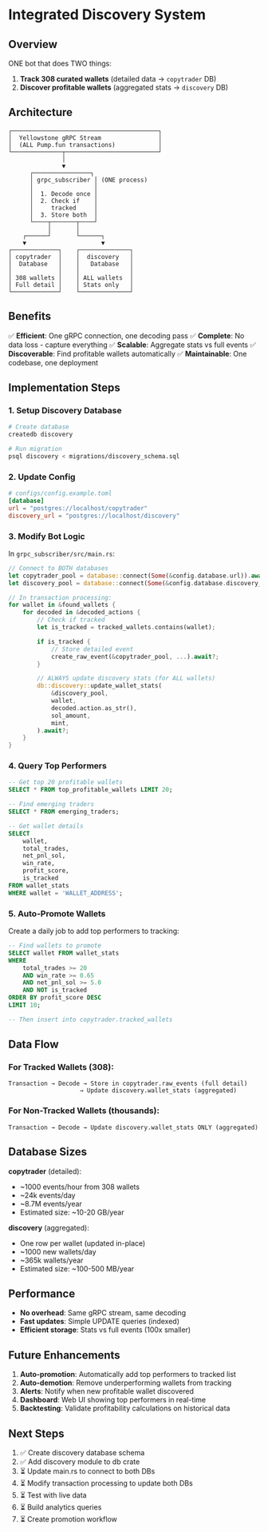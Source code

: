 # Integrated Discovery System

## Overview

ONE bot that does TWO things:

1. **Track 308 curated wallets** (detailed data → `copytrader` DB)
2. **Discover profitable wallets** (aggregated stats → `discovery` DB)

## Architecture

```
┌─────────────────────────────────────────┐
│  Yellowstone gRPC Stream                │
│  (ALL Pump.fun transactions)            │
└──────────────┬──────────────────────────┘
               │
               ▼
      ┌────────────────┐
      │ grpc_subscriber │ (ONE process)
      │                 │
      │  1. Decode once │
      │  2. Check if    │
      │     tracked     │
      │  3. Store both  │
      └────┬───────┬────┘
           │       │
    ┌──────┘       └──────┐
    ▼                     ▼
┌─────────────┐    ┌──────────────┐
│ copytrader  │    │  discovery   │
│  Database   │    │   Database   │
│             │    │              │
│ 308 wallets │    │ ALL wallets  │
│ Full detail │    │ Stats only   │
└─────────────┘    └──────────────┘
```

## Benefits

✅ **Efficient**: One gRPC connection, one decoding pass
✅ **Complete**: No data loss - capture everything
✅ **Scalable**: Aggregate stats vs full events
✅ **Discoverable**: Find profitable wallets automatically
✅ **Maintainable**: One codebase, one deployment

## Implementation Steps

### 1. Setup Discovery Database

```bash
# Create database
createdb discovery

# Run migration
psql discovery < migrations/discovery_schema.sql
```

### 2. Update Config

```toml
# configs/config.example.toml
[database]
url = "postgres://localhost/copytrader"
discovery_url = "postgres://localhost/discovery"
```

### 3. Modify Bot Logic

In `grpc_subscriber/src/main.rs`:

```rust
// Connect to BOTH databases
let copytrader_pool = database::connect(Some(&config.database.url)).await?;
let discovery_pool = database::connect(Some(&config.database.discovery_url)).await?;

// In transaction processing:
for wallet in &found_wallets {
    for decoded in &decoded_actions {
        // Check if tracked
        let is_tracked = tracked_wallets.contains(wallet);

        if is_tracked {
            // Store detailed event
            create_raw_event(&copytrader_pool, ...).await?;
        }

        // ALWAYS update discovery stats (for ALL wallets)
        db::discovery::update_wallet_stats(
            &discovery_pool,
            wallet,
            decoded.action.as_str(),
            sol_amount,
            mint,
        ).await?;
    }
}
```

### 4. Query Top Performers

```sql
-- Get top 20 profitable wallets
SELECT * FROM top_profitable_wallets LIMIT 20;

-- Find emerging traders
SELECT * FROM emerging_traders;

-- Get wallet details
SELECT
    wallet,
    total_trades,
    net_pnl_sol,
    win_rate,
    profit_score,
    is_tracked
FROM wallet_stats
WHERE wallet = 'WALLET_ADDRESS';
```

### 5. Auto-Promote Wallets

Create a daily job to add top performers to tracking:

```sql
-- Find wallets to promote
SELECT wallet FROM wallet_stats
WHERE
    total_trades >= 20
    AND win_rate >= 0.65
    AND net_pnl_sol >= 5.0
    AND NOT is_tracked
ORDER BY profit_score DESC
LIMIT 10;

-- Then insert into copytrader.tracked_wallets
```

## Data Flow

### For Tracked Wallets (308):

```
Transaction → Decode → Store in copytrader.raw_events (full detail)
                    → Update discovery.wallet_stats (aggregated)
```

### For Non-Tracked Wallets (thousands):

```
Transaction → Decode → Update discovery.wallet_stats ONLY (aggregated)
```

## Database Sizes

**copytrader** (detailed):

- ~1000 events/hour from 308 wallets
- ~24k events/day
- ~8.7M events/year
- Estimated size: ~10-20 GB/year

**discovery** (aggregated):

- One row per wallet (updated in-place)
- ~1000 new wallets/day
- ~365k wallets/year
- Estimated size: ~100-500 MB/year

## Performance

- **No overhead**: Same gRPC stream, same decoding
- **Fast updates**: Simple UPDATE queries (indexed)
- **Efficient storage**: Stats vs full events (100x smaller)

## Future Enhancements

1. **Auto-promotion**: Automatically add top performers to tracked list
2. **Auto-demotion**: Remove underperforming wallets from tracking
3. **Alerts**: Notify when new profitable wallet discovered
4. **Dashboard**: Web UI showing top performers in real-time
5. **Backtesting**: Validate profitability calculations on historical data

## Next Steps

1. ✅ Create discovery database schema
2. ✅ Add discovery module to db crate
3. ⏳ Update main.rs to connect to both DBs
4. ⏳ Modify transaction processing to update both DBs
5. ⏳ Test with live data
6. ⏳ Build analytics queries
7. ⏳ Create promotion workflow

